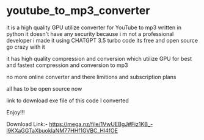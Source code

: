 # youtube_to_mp3_converter
it is a high quality GPU utilize converter for YouTube to mp3 written in python it doesn't have any security because i m not a professional developer i made it using CHATGPT 3.5 turbo code its free and open source go crazy with it

it has high quality compression and conversion which utilize GPU for best and fastest compression and conversion to mp3

no more online converter and there limitions and subscription plans 

all has to be open source now 

link to download exe file of this code I converted

Enjoy!!!

Download Link:- https://mega.nz/file/1VwUEBgJ#Fiz1KB_-l9KXaGGTaXbuoklaNM77HHf1GVBC_Hl4fOE
